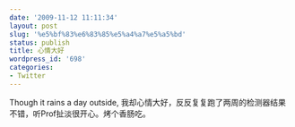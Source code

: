 ```yaml
---
date: '2009-11-12 11:11:34'
layout: post
slug: '%e5%bf%83%e6%83%85%e5%a4%a7%e5%a5%bd'
status: publish
title: 心情大好
wordpress_id: '698'
categories:
- Twitter
---
```


Though it rains a day outside, 我却心情大好，反反复复跑了两周的检测器结果不错，听Prof扯淡很开心。烤个香肠吃。
